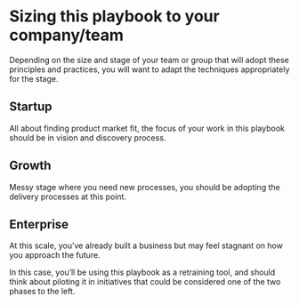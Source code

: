 # Sizing this playbook to your company/team

Depending on the size and stage of your team or group that will adopt these principles and practices, you will want to adapt the techniques appropriately for the stage.

## Startup

All about finding product market fit, the focus of your work in this playbook should be in vision and discovery process.

## Growth

Messy stage where you need new processes, you should be adopting the delivery processes at this point.

## Enterprise

At this scale, you’ve already built a business but may feel stagnant on how you approach the future.

In this case, you’ll be using this playbook as a retraining tool, and should think about piloting it in initiatives that could be considered one of the two phases to the left.